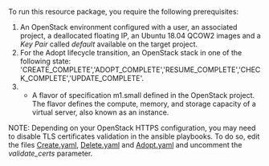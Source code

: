 To run this resource package, you require the following prerequisites:

1. An OpenStack environment configured with a user, an associated project, a deallocated floating IP, an Ubuntu 18.04 QCOW2 images and a *Key Pair* called *default* available on the target project.  
2. For the Adopt lifecycle transition, an OpenStack stack in one of the following state: 'CREATE_COMPLETE','ADOPT_COMPLETE','RESUME_COMPLETE','CHECK_COMPLETE','UPDATE_COMPLETE'.  
3. * A flavor of specification m1.small defined in the OpenStack project. The flavor defines the compute, memory, and storage capacity of a virtual server, also known as an instance.

NOTE: Depending on your OpenStack HTTPS configuration, you may need to disable TLS certificates validation in the ansible playbooks. To do so, edit the files [Create.yaml](./Contains/hw-apache-vnfc/Lifecycle/ansible/scripts/Create.yaml), [Delete.yaml](./Contains/hw-apache-vnfc/Lifecycle/ansible/scripts/Delete.yaml) and [Adopt.yaml](./Contains/hw-apache-vnfc/Lifecycle/ansible/scripts/Adopt.yaml) and uncomment the *validate_certs* parameter.


